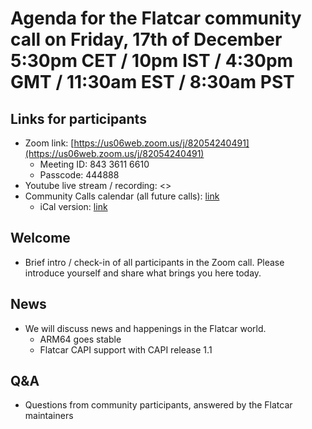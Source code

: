 # Agenda for the Flatcar community call on Friday, 17th of December 5:30pm CET / 10pm IST / 4:30pm GMT / 11:30am EST / 8:30am PST

## Links for participants
- Zoom link: [https://us06web.zoom.us/j/82054240491](https://us06web.zoom.us/j/82054240491)
  - Meeting ID: 843 3611 6610
  - Passcode: 444888
- Youtube live stream / recording: <>
- Community Calls calendar (all future calls): [link](https://calendar.google.com/calendar/u/0/embed?src=c_ii991mqrpta9en8o7ofd4v19g4@group.calendar.google.com)
  - iCal version: [link](https://calendar.google.com/calendar/ical/c_ii991mqrpta9en8o7ofd4v19g4%40group.calendar.google.com/public/basic.ics)


## Welcome
- Brief intro / check-in of all participants in the Zoom call. Please introduce yourself and share what brings you here today.

## News
- We will discuss news and happenings in the Flatcar world.
  - ARM64 goes stable
  - Flatcar CAPI support with CAPI release 1.1

## Q&A
- Questions from community participants, answered by the Flatcar maintainers 
